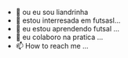 - 👋 ou eu sou liandrinha
- 👀 estou interresada em futsasl...
- 🌱 eu estou aprendendo futsal ...
- 💞️ eu colaboro na pratica ...
- 📫 How to reach me ...

<!---
liandrinha/liandrinha is a ✨ special ✨ repository because its `README.md` (this file) appears on your GitHub profile.
You can click the Preview link to take a look at your changes.
--->

